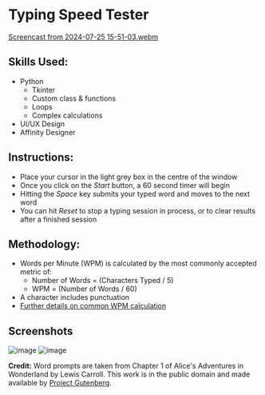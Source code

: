 # Typing Speed Tester

[Screencast from 2024-07-25 15-51-03.webm](https://github.com/user-attachments/assets/8e0c66ed-e0af-45a5-a527-816e09cbd05f)

## Skills Used:

-   Python
    -   Tkinter
    -   Custom class & functions
    -   Loops
    -   Complex calculations
-   UI/UX Design
-   Affinity Designer

## Instructions:

-   Place your cursor in the light grey box in the centre of the window
-   Once you click on the _Start_ button, a 60 second timer will begin
-   Hitting the _Space_ key submits your typed word and moves to the next word
-   You can hit _Reset_ to stop a typing session in process, or to clear results after a finished session

## Methodology:

-   Words per Minute (WPM) is calculated by the most commonly accepted metric of:
    -   Number of Words = (Characters Typed / 5)
    -   WPM = (Number of Words / 60)
-   A character includes punctuation
-   [Further details on common WPM calculation](https://www.speedtypingonline.com/typing-equations)

## Screenshots

![image](https://github.com/user-attachments/assets/8461139f-6611-47e7-a08d-995abe79a543)
![image](https://github.com/user-attachments/assets/98f5c4a9-01bf-44f9-8af8-692875be63f4)

**Credit:** Word prompts are taken from Chapter 1 of Alice's Adventures in Wonderland by Lewis Carroll. This work is in the public domain and made available by [Project Gutenberg](https://www.gutenberg.org/ebooks/11).
